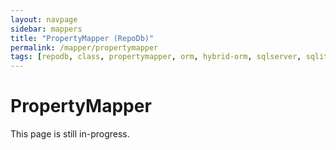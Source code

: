 ```yaml
---
layout: navpage
sidebar: mappers
title: "PropertyMapper (RepoDb)"
permalink: /mapper/propertymapper
tags: [repodb, class, propertymapper, orm, hybrid-orm, sqlserver, sqlite, mysql, postgresql]
---
```


# PropertyMapper

This page is still in-progress.